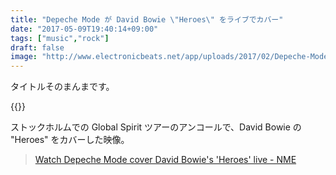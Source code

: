 ```yaml
---
title: "Depeche Mode が David Bowie \"Heroes\" をライブでカバー"
date: "2017-05-09T19:40:14+09:00"
tags: ["music","rock"]
draft: false
image: "http://www.electronicbeats.net/app/uploads/2017/02/Depeche-Mode-1200x675.jpg"
---
```


タイトルそのまんまです。

{{<youtube I1b_kuYWiZo>}}

ストックホルムでの Global Spirit ツアーのアンコールで、David Bowie の "Heroes" をカバーした映像。

> [Watch Depeche Mode cover David Bowie's 'Heroes' live - NME](http://www.nme.com/news/watch-depeche-mode-cover-david-bowies-heroes-live-2067689)
